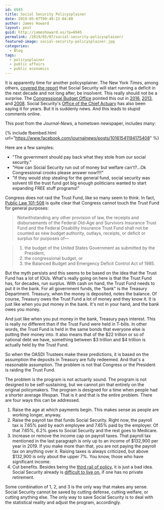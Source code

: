 ```yaml
---
id: 6945
title: Social Security Policysplainer
date: 2019-05-07T09:49:22-04:00
author: James Howard
layout: post
guid: http://jameshoward.us/?p=6945
permalink: /2019/05/07/social-security-policysplainer/
featured-image: social-security-policysplainer.jpg
categories:
  - Blog
tags:
  - policysplainer
  - public affairs
  - public economics
---
```

It is apparently time for another policysplainer. The New York
_Times_, among others, [covered the
report](https://www.nytimes.com/2019/04/22/us/politics/social-security-medicare-insolvency.html)
that Social Security will start running a deficit in the next decade
and not long after, be insolvent. This really should not be a
surprise. The [Congressional Budget Office](https://www.cbo.gov/)
pointed this out in [2016](https://www.cbo.gov/publication/52298),
[2013](https://www.cbo.gov/publication/44972), and
[2008](https://www.cbo.gov/sites/default/files/110th-congress-2007-2008/reports/08-20-socialsecurityupdate.pdf).
Social Security's [Office of the Chief Actuary](https://www.ssa.gov/oact/)
has also been saying it for years. But it is suddenly news. And
this leads to stupid comments online.

This post from the _Journal-News_, a hometown newspaper, includes
many:

{% include fbembed.html url="https://www.facebook.com/journalnews/posts/10161541194175408" %}

Here are a few samples:

*   "The government should pay back what they stole from our social
security."
*   "How can Social Security run out of money but welfare can't?…Ok
Congressional crooks please answer now!!!!"
*   "If they would stop stealing for the general fund, social
security was solvent till the trust fund got big enough politicians
wanted to start expanding FREE stuff programs!"

Congress does not raid the Trust Fund, like so many seem to think.
In fact, [Public Law
101-508](https://www.ssa.gov/OP_Home/comp2/F101-508.html) is quite
clear that Congress cannot touch the Trust Fund for general purposes:

> Notwithstanding any other provision of law, the receipts and
disbursements of the Federal Old-Age and Survivors Insurance Trust
Fund and the Federal Disability Insurance Trust Fund shall not be
counted as new budget authority, outlays, receipts, or deficit or
surplus for purposes of—

> 1. the budget of the United States Government as submitted by
the President,
> 2. the congressional budget, or
> 3. the Balanced Budget and Emergency Deficit Control Act of 1985.

But the myth persists and this seems to be based on the idea that
the Trust Fund has a lot of IOUs. What's really going on here is
that the Trust Fund has, for decades, run surplus. With cash on
hand, the Trust Fund needs to put it in the bank. For all government
funds, the "bank" is the Treasury Department. Treasury, when the
money is deposited, notes the balance. Of course, Treasury owes the
Trust Fund a lot of money and they know it. It is just like when
you put money in the bank. It's not in your hand, and the bank owes
you money.

And just like when you put money in the bank, Treasury pays interest.
This is really no different than if the Trust Fund were held in
T-bills. In other words, the Trust Fund is held in the same bonds
that everyone else is putting their money into. It also means that
of the $22 trillion or so of national debt we have, something between
$3 trillion and $4 trillion is actually held by the Trust Fund.

So when the OASDI Trustees make these predictions, it is based on
the assumption the deposits in Treasury are fully redeemed. And
that's a reasonable assumption. The problem is not that Congress
or the President is raiding the Trust Fund.

The problem is the program is not actuarily sound. The program is
not designed to be self-sustaining, but we cannot pin that entirely
on the original policymakers. The program is designed for a time
when people had a shorter average lifespan. That is it and that is
the entire problem. There are four ways this can be addressed.

1.  Raise the age at which payments begin. This makes sense as
people are working longer, anyway.
2.  Raise the payroll tax that funds Social Security. Right now,
the payroll tax is 7.65% paid by each employee and 7.65% paid by
the employer. Of that 7.65%, 6.2% goes to Social Security and the
rest goes to Medicare.
3.  Increase or remove the income cap on payroll taxes. That payroll
tax mentioned in the last paragraph is only up to an income of
$132,900 per year in 2019. If you make more than that, you are not
paying the payroll tax on anything over it. Raising taxes is always
criticized, but above $132,900 is only about the upper 7%. You know,
those who have significant income.
4.  Cut benefits. Besides being the [third rail of
policy](https://prospect.org/waldman/real-reason-social-security-third-rail-american-politics),
it is just a bad idea. Social Security already is [difficult to
live
on](https://www.aarp.org/retirement/social-security/info-2018/live-off-benefits-alone.html),
if one has no private retirement.

Some combination of 1, 2, and 3 is the only way that makes any
sense. Social Security cannot be saved by cutting defense, cutting
welfare, or cutting anything else. The only way to save Social
Security is to deal with the statistical reality and adjust the
program, accordingly.
